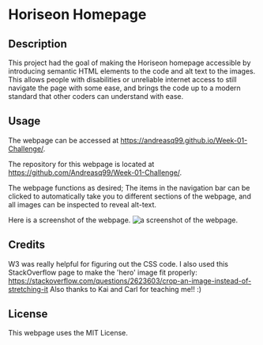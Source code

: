# Horiseon Homepage

## Description

This project had the goal of making the Horiseon homepage accessible by introducing semantic HTML elements to the code and alt text to the images. This allows people with disabilities or unreliable internet access to still navigate the page with some ease, and brings the code up to a modern standard that other coders can understand with ease.

## Usage

The webpage can be accessed at https://andreasq99.github.io/Week-01-Challenge/.

The repository for this webpage is located at https://github.com/Andreasq99/Week-01-Challenge/.

The webpage functions as desired; The items in the navigation bar can be clicked to automatically take you to different sections of the webpage, and all images can be inspected to reveal alt-text.

Here is a screenshot of the webpage.
![a screenshot of the webpage.](assets/images/Screenshot-1.png)

## Credits

W3 was really helpful for figuring out the CSS code. I also used this StackOverflow page to make the 'hero' image fit properly: https://stackoverflow.com/questions/2623603/crop-an-image-instead-of-stretching-it
Also thanks to Kai and Carl for teaching me!! :)

## License

This webpage uses the MIT License.
